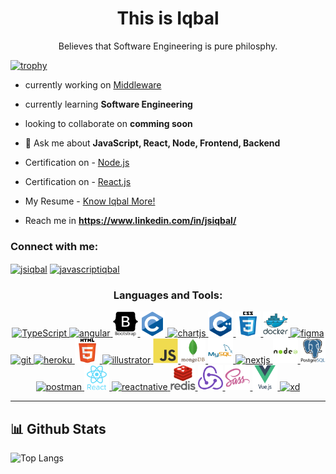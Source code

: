 <h1 align="center">This is Iqbal</h1>
<p  align="center"> Believes that Software Engineering is pure philosphy.</p>

[![trophy](https://github-profile-trophy.vercel.app/?username=JsIqbal&column=7&row=1&theme=matrix&margin-w=40&margin-h=15)](https://github.com/ryo-ma/github-profile-trophy)


- currently working on [Middleware](https://cesomni.com/)

- currently learning **Software Engineering**

- looking to collaborate on **comming soon**

- 💬 Ask me about **JavaScript, React, Node, Frontend, Backend**

- Certification on -  [Node.js](https://drive.google.com/file/d/15rLCTVbZHhEe4aMGKwyXOk5b7BMhnPLM/view?usp=sharing)

- Certification on -  [React.js](https://drive.google.com/file/d/1nlvSWZX1BlIFNY0g-iWLXBPuReWDle7V/view?usp=sharing)

- My Resume -  [Know Iqbal More!](https://drive.google.com/file/d/1NnRKY3tRAMzZeveAqif5AWnXHAKUkoiY/view?usp=sharing)

- Reach me in **https://www.linkedin.com/in/jsiqbal/**

<h3 align="left">Connect with me:</h3>
<p align="left">
<a href="https://linkedin.com/in/jsiqbal" target="blank"><img align="center" src="https://raw.githubusercontent.com/rahuldkjain/github-profile-readme-generator/master/src/images/icons/Social/linked-in-alt.svg" alt="jsiqbal" height="30" width="40" /></a>
<a href="https://fb.com/javascriptiqbal" target="blank"><img align="center" src="https://raw.githubusercontent.com/rahuldkjain/github-profile-readme-generator/master/src/images/icons/Social/facebook.svg" alt="javascriptiqbal" height="30" width="40" /></a>
</p>

<h3 align="center">Languages and Tools:</h3>
<p align="center"><a href="https://www.typescriptlang.org/" target="_blank" rel="noreferrer"> <img src="https://raw.githubusercontent.com/remojansen/logo.ts/master/ts.png" alt="TypeScript" width="40" height="40"/> </a> <a href="https://angular.io" target="_blank" rel="noreferrer"> <img src="https://angular.io/assets/images/logos/angular/angular.svg" alt="angular" width="40" height="40"/> </a> <a href="https://getbootstrap.com" target="_blank" rel="noreferrer"> <img src="https://raw.githubusercontent.com/devicons/devicon/master/icons/bootstrap/bootstrap-plain-wordmark.svg" alt="bootstrap" width="40" height="40"/> </a> <a href="https://www.cprogramming.com/" target="_blank" rel="noreferrer"> <img src="https://raw.githubusercontent.com/devicons/devicon/master/icons/c/c-original.svg" alt="c" width="40" height="40"/> </a> <a href="https://www.chartjs.org" target="_blank" rel="noreferrer"> <img src="https://www.chartjs.org/media/logo-title.svg" alt="chartjs" width="40" height="40"/> </a> <a href="https://www.w3schools.com/cpp/" target="_blank" rel="noreferrer"> <img src="https://raw.githubusercontent.com/devicons/devicon/master/icons/cplusplus/cplusplus-original.svg" alt="cplusplus" width="40" height="40"/> </a> <a href="https://www.w3schools.com/css/" target="_blank" rel="noreferrer"> <img src="https://raw.githubusercontent.com/devicons/devicon/master/icons/css3/css3-original-wordmark.svg" alt="css3" width="40" height="40"/> </a> <a href="https://www.docker.com/" target="_blank" rel="noreferrer"> <img src="https://raw.githubusercontent.com/devicons/devicon/master/icons/docker/docker-original-wordmark.svg" alt="docker" width="40" height="40"/> </a> <a href="https://www.figma.com/" target="_blank" rel="noreferrer"> <img src="https://www.vectorlogo.zone/logos/figma/figma-icon.svg" alt="figma" width="40" height="40"/> </a> <a href="https://git-scm.com/" target="_blank" rel="noreferrer"> <img src="https://www.vectorlogo.zone/logos/git-scm/git-scm-icon.svg" alt="git" width="40" height="40"/> </a> <a href="https://heroku.com" target="_blank" rel="noreferrer"> <img src="https://www.vectorlogo.zone/logos/heroku/heroku-icon.svg" alt="heroku" width="40" height="40"/> </a> <a href="https://www.w3.org/html/" target="_blank" rel="noreferrer"> <img src="https://raw.githubusercontent.com/devicons/devicon/master/icons/html5/html5-original-wordmark.svg" alt="html5" width="40" height="40"/> </a> <a href="https://www.adobe.com/in/products/illustrator.html" target="_blank" rel="noreferrer"> <img src="https://www.vectorlogo.zone/logos/adobe_illustrator/adobe_illustrator-icon.svg" alt="illustrator" width="40" height="40"/> </a> <a href="https://developer.mozilla.org/en-US/docs/Web/JavaScript" target="_blank" rel="noreferrer"> <img src="https://raw.githubusercontent.com/devicons/devicon/master/icons/javascript/javascript-original.svg" alt="javascript" width="40" height="40"/> </a> <a href="https://www.mongodb.com/" target="_blank" rel="noreferrer"> <img src="https://raw.githubusercontent.com/devicons/devicon/master/icons/mongodb/mongodb-original-wordmark.svg" alt="mongodb" width="40" height="40"/> </a> <a href="https://www.mysql.com/" target="_blank" rel="noreferrer"> <img src="https://raw.githubusercontent.com/devicons/devicon/master/icons/mysql/mysql-original-wordmark.svg" alt="mysql" width="40" height="40"/> </a> <a href="https://nextjs.org/" target="_blank" rel="noreferrer"> <img src="https://cdn.worldvectorlogo.com/logos/nextjs-2.svg" alt="nextjs" width="40" height="40"/> </a> <a href="https://nodejs.org" target="_blank" rel="noreferrer"> <img src="https://raw.githubusercontent.com/devicons/devicon/master/icons/nodejs/nodejs-original-wordmark.svg" alt="nodejs" width="40" height="40"/> </a> <a href="https://www.postgresql.org" target="_blank" rel="noreferrer"> <img src="https://raw.githubusercontent.com/devicons/devicon/master/icons/postgresql/postgresql-original-wordmark.svg" alt="postgresql" width="40" height="40"/> </a> <a href="https://postman.com" target="_blank" rel="noreferrer"> <img src="https://www.vectorlogo.zone/logos/getpostman/getpostman-icon.svg" alt="postman" width="40" height="40"/> </a> <a href="https://reactjs.org/" target="_blank" rel="noreferrer"> <img src="https://raw.githubusercontent.com/devicons/devicon/master/icons/react/react-original-wordmark.svg" alt="react" width="40" height="40"/> </a> <a href="https://reactnative.dev/" target="_blank" rel="noreferrer"> <img src="https://reactnative.dev/img/header_logo.svg" alt="reactnative" width="40" height="40"/> </a> <a href="https://redis.io" target="_blank" rel="noreferrer"> <img src="https://raw.githubusercontent.com/devicons/devicon/master/icons/redis/redis-original-wordmark.svg" alt="redis" width="40" height="40"/> </a> <a href="https://redux.js.org" target="_blank" rel="noreferrer"> <img src="https://raw.githubusercontent.com/devicons/devicon/master/icons/redux/redux-original.svg" alt="redux" width="40" height="40"/> </a> <a href="https://sass-lang.com" target="_blank" rel="noreferrer"> <img src="https://raw.githubusercontent.com/devicons/devicon/master/icons/sass/sass-original.svg" alt="sass" width="40" height="40"/> </a> <a href="https://vuejs.org/" target="_blank" rel="noreferrer"> <img src="https://raw.githubusercontent.com/devicons/devicon/master/icons/vuejs/vuejs-original-wordmark.svg" alt="vuejs" width="40" height="40"/> </a> <a href="https://www.adobe.com/products/xd.html" target="_blank" rel="noreferrer"> <img src="https://cdn.worldvectorlogo.com/logos/adobe-xd.svg" alt="xd" width="40" height="40"/> </a> </p>

---

 ## 📊 Github Stats
<!--  [![Top Langs](https://github-readme-stats.vercel.app/api/top-langs/?username=JsIqbal&layout=compact&hide=css,html&langs_count=10&theme=midnight-purple&cache_seconds=86400&card_width=1000)](https://github.com/JsIqbal/github-readme-stats) -->
 
![Top Langs](https://github-readme-stats.vercel.app/api/top-langs/?username=JsIqbal&hide=css,&html&langs_count=10&theme=tokyonight&card_width=1000)
 
 
 
<!--  [![Iqbal's github activity graph](https://github-readme-activity-graph.cyclic.app/graph?username=JsIqbal&theme=high-contrast)](https://github.com/JsIqbal/github-readme-activity-graph) -->
 
 

<!--  <picture>
  <source media="(prefers-color-scheme: dark)" srcset="https://raw.githubusercontent.com/JsIqbal/JsIqbal/output/github-contribution-grid-snake-dark.svg">
  <source media="(prefers-color-scheme: light)" srcset="https://raw.githubusercontent.com/JsIqbal/JsIqbal/output/github-contribution-grid-snake.svg">
  <img alt="github contribution grid snake animation" src="https://raw.githubusercontent.com/JsIqbal/JsIqbal/output/github-contribution-grid-snake.svg">
</picture> -->
